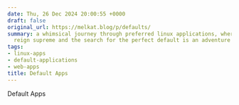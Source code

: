 ```yaml
---
date: Thu, 26 Dec 2024 20:00:55 +0000
draft: false
original_url: https://melkat.blog/p/defaults/
summary: a whimsical journey through preferred linux applications, where web apps
  reign supreme and the search for the perfect default is an adventure itself!
tags:
- linux-apps
- default-applications
- web-apps
title: Default Apps
---
```


Default Apps